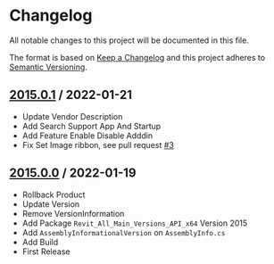 # Changelog
All notable changes to this project will be documented in this file.

The format is based on [Keep a Changelog](http://keepachangelog.com/en/1.0.0/)
and this project adheres to [Semantic Versioning](http://semver.org/spec/v2.0.0.html).

## [2015.0.1] / 2022-01-21
- Update Vendor Description
- Add Search Support App And Startup
- Add Feature Enable Disable Adddin
- Fix Set Image ribbon, see pull request [#3](https://github.com/chuongmep/RevitAddInManager/pull/3)

[vNext]: ../../compare/1.0.0...HEAD
[2015.0.1]: ../../compare/2015.0.

## [2015.0.0] / 2022-01-19
- Rollback Product
- Update Version
- Remove VersionInformation
- Add Package `Revit_All_Main_Versions_API_x64` Version 2015
- Add `AssemblyInformationalVersion` on `AssemblyInfo.cs`
- Add Build
- First Release

[vNext]: ../../compare/1.0.0...HEAD
[2015.0.0]: ../../compare/2015.0.0